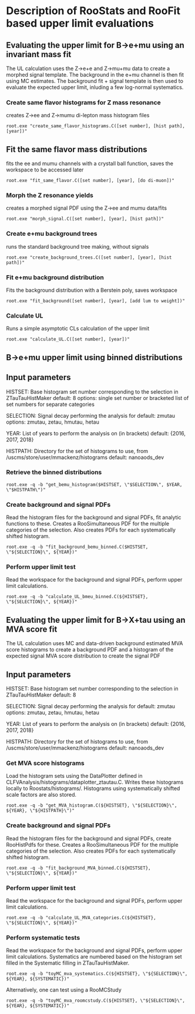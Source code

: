 # Description of RooStats and RooFit based upper limit evaluations

## Evaluating the upper limit for B->e+mu using an invariant mass fit
The UL calculation uses the Z->e+e and Z->mu+mu data to create a morphed signal template.
The background in the e+mu channel is then fit using MC estimates.
The background fit + signal template is then used to evaluate the expected upper limit, inluding
a few log-normal systematics.

### Create same flavor histograms for Z mass resonance
creates Z->ee and Z->mumu di-lepton mass histogram files
```
root.exe "create_same_flavor_histograms.C([set number], [hist path], [year])"
```
## Fit the same flavor mass distributions
fits the ee and mumu channels with a crystall ball function, saves the 
workspace to be accessed later
```
root.exe "fit_same_flavor.C([set number], [year], [do di-muon])" 
```
### Morph the Z resonance yields
creates a morphed signal PDF using the Z->ee and mumu data/fits
```
root.exe "morph_signal.C([set number], [year], [hist path])"
```
### Create e+mu background trees
runs the standard background tree making, without signals
```
root.exe "create_background_trees.C([set number], [year], [hist path])"
```
### Fit e+mu background distribution
Fits the background distribution with a Berstein poly, saves workspace
```
root.exe "fit_background([set number], [year], [add lum to weight])"
```
### Calculate UL
Runs a simple asymptotic CLs calculation of the upper limit
```
root.exe "calculate_UL.C([set number], [year])"
```

## B->e+mu upper limit using binned distributions

## Input parameters
HISTSET: Base histogram set number corresponding to the selection in ZTauTauHistMaker
default: 8
options: single set number or bracketed list of set numbers for separate categories

SELECTION: Signal decay performing the analysis for
default: zmutau
options: zmutau, zetau, hmutau, hetau

YEAR: List of years to perform the analysis on (in brackets)
default: {2016, 2017, 2018}

HISTPATH: Directory for the set of histograms to use, from /uscms/store/user/mmackenz/histograms
default: nanoaods_dev

### Retrieve the binned distributions
```
root.exe -q -b "get_bemu_histogram($HISTSET, \"$SELECTION\", $YEAR, \"$HISTPATH\")"
```

### Create background and signal PDFs
Read the histogram files for the background and signal PDFs, fit analytic functions to these.
Creates a RooSimultaneous PDF for the multiple categories of the selection.
Also creates PDFs for each systematically shifted histogram.
```
root.exe -q -b "fit_background_bemu_binned.C($HISTSET, \"${SELECTION}\", ${YEAR})"
```

### Perform upper limit test
Read the workspace for the background and signal PDFs, perform upper limit calculations.
```
root.exe -q -b "calculate_UL_bmeu_binned.C(${HISTSET}, \"${SELECTION}\", ${YEAR})"
```

## Evaluating the upper limit for B->X+tau using an MVA score fit
The UL calculation uses MC and data-driven background estimated MVA score
histograms to create a background PDF and a histogram of the expected
signal MVA score distribution to create the signal PDF

## Input parameters
HISTSET: Base histogram set number corresponding to the selection in ZTauTauHistMaker
default: 8

SELECTION: Signal decay performing the analysis for
default: zmutau
options: zmutau, zetau, hmutau, hetau

YEAR: List of years to perform the analysis on (in brackets)
default: {2016, 2017, 2018}

HISTPATH: Directory for the set of histograms to use, from /uscms/store/user/mmackenz/histograms
default: nanoaods_dev

### Get MVA score histograms
Load the histogram sets using the DataPlotter defined in CLFVAnalysis/histograms/dataplotter_ztautau.C.
Writes these histograms locally to Roostats/histograms/.
Histograms using systematically shifted scale factors are also stored.
```
root.exe -q -b "get_MVA_histogram.C(${HISTSET}, \"${SELECTION}\", ${YEAR}, \"${HISTPATH}\")"
```
### Create background and signal PDFs
Read the histogram files for the background and signal PDFs, create RooHistPdfs for these.
Creates a RooSimultaneous PDF for the multiple categories of the selection.
Also creates PDFs for each systematically shifted histogram.
```
root.exe -q -b "fit_background_MVA_binned.C(${HISTSET}, \"${SELECTION}\", ${YEAR})"
```
### Perform upper limit test
Read the workspace for the background and signal PDFs, perform upper limit calculations.
```
root.exe -q -b "calculate_UL_MVA_categories.C(${HISTSET}, \"${SELECTION}\", ${YEAR})"
```
### Perform systematic tests
Read the workspace for the background and signal PDFs, perform upper limit calculations.
Systematics are numbered based on the histogram set filled in the Systematic filling in ZTauTauHistMaker.
```
root.exe -q -b "toyMC_mva_systematics.C(${HISTSET}, \"${SELECTION}\", ${YEAR}, ${SYSTEMATIC})"
```
Alternatively, one can test using a RooMCStudy
```
root.exe -q -b "toyMC_mva_roomcstudy.C(${HISTSET}, \"${SELECTION}\", ${YEAR}, ${SYSTEMATIC})"
```
